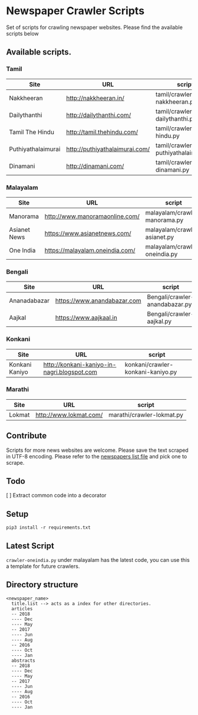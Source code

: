 # Newspaper Crawler Scripts
Set of scripts for crawling newspaper websites. Please find the available scripts below

## Available scripts.
### Tamil
| Site               | URL                            | script                               |
|--------------------|--------------------------------|--------------------------------------|
|  Nakkheeran        | http://nakkheeran.in/          | tamil/crawler-nakkheeran.py          |
| Dailythanthi       | http://dailythanthi.com/       | tamil/crawler-dailythanthi.py        |
| Tamil The Hindu    | http://tamil.thehindu.com/     | tamil/crawler-tamil-hindu.py         |
| Puthiyathalaimurai | http://puthiyathalaimurai.com/ |  tamil/crawler-puthiyathalaimurai.py |
| Dinamani           | http://dinamani.com/           |  tamil/crawler-dinamani.py           |


### Malayalam
| Site               | URL                            | script                               |
|--------------------|--------------------------------|--------------------------------------|
|  Manorama          | http://www.manoramaonline.com/ | malayalam/crawler-manorama.py        |
|  Asianet News      | https://www.asianetnews.com/   | malayalam/crawler-asianet.py         |
|  One India         | https://malayalam.oneindia.com/| malayalam/crawler-oneindia.py        |


### Bengali
| Site                   | URL                         | script                                |
|------------------------|-----------------------------|---------------------------------------|
|  Ananadabazar          | https://www.anandabazar.com | Bengali/crawler-anandabazar.py        |
|  Aajkal                | https://www.aajkaal.in      | Bengali/crawler-aajkal.py             |



### Konkani
| Site               | URL                            | script                               |
|--------------------|--------------------------------|--------------------------------------|
|  Konkani Kaniyo          | http://konkani-kaniyo-in-nagri.blogspot.com | konkani/crawler-konkani-kaniyo.py        |


### Marathi
| Site               | URL                            | script                               |
|--------------------|--------------------------------|--------------------------------------|
|  Lokmat            | http://www.lokmat.com/         | marathi/crawler-lokmat.py            |


## Contribute
Scripts for more news websites are welcome. Please save the text scraped in UTF-8 encoding. Please refer to the [newspapers list file](https://github.com/vanangamudi/newspaper-crawler-scripts/blob/master/newspapers.csv) and pick one to scrape.

## Todo
[ ] Extract common code into a decorator

## Setup

`pip3 install -r requirements.txt`  

## Latest Script  

`crawler-oneindia.py` under malayalam has the latest code, you can use this a template for future crawlers.

## Directory structure

    <newspaper_name>
      title.list --> acts as a index for other directories.
      articles
      -- 2018
      ---- Dec
      ---- May
      -- 2017
      ---- Jun
      ---- Aug
      -- 2016
      ---- Oct
      ---- Jan
      abstracts
      -- 2018
      ---- Dec
      ---- May
      -- 2017
      ---- Jun
      ---- Aug
      -- 2016
      ---- Oct
      ---- Jan  
      
